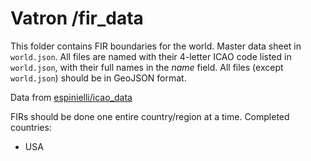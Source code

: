 # Vatron /fir_data
This folder contains FIR boundaries for the world. Master data sheet in `world.json`. All files are named with their 4-letter ICAO code listed in `world.json`, with their full names in the *name* field. All files (except `world.json`) should be in GeoJSON format.

Data from [espinielli/icao_data](https://github.com/espinielli/icao_data)

FIRs should be done one entire country/region at a time. Completed countries:
* USA
